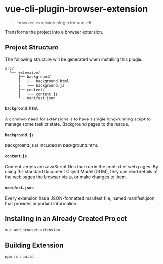 # vue-cli-plugin-browser-extension

> browser-extension plugin for vue-cli

Transforms the project into a browser extension.

## Project Structure

The following structure will be generated when installing this plugin.
```
src/
  └── extension/
      ├── background/
      |   ├── background.html
      |   └── background.js
      ├── content/
      |   └── content.js
      └── manifest.json
```

####  `background.html`
A common need for extensions is to have a single long-running script to manage some task or state. Background pages to the rescue.

####  `background.js`
background.js is included in background.html.

####  `content.js`
Content scripts are JavaScript files that run in the context of web pages. By using the standard Document Object Model (DOM), they can read details of the web pages the browser visits, or make changes to them.

####  `manifest.json`
Every extension has a JSON-formatted manifest file, named manifest.json, that provides important information.

## Installing in an Already Created Project

``` sh
vue add browser-extension
```

## Building Extension

``` sh
npm run build
```

